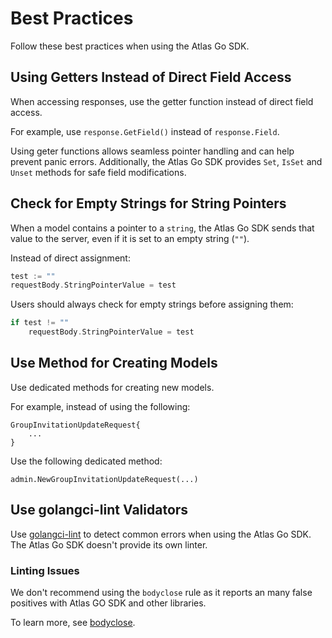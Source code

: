 # Best Practices

Follow these best practices when using the Atlas Go SDK.

## Using Getters Instead of Direct Field Access

When accessing responses, use the getter function instead of direct field access.

For example, use `response.GetField()` instead of `response.Field`.

Using geter functions allows seamless pointer handling and can help prevent panic errors.
Additionally, the Atlas Go SDK provides `Set`, `IsSet` and `Unset` methods for safe field modifications.

## Check for Empty Strings for String Pointers

When a model contains a pointer to a `string`, the Atlas Go SDK sends that value to the server,
even if it is set to an empty string (`""`).

Instead of direct assignment:
```go
test := ""
requestBody.StringPointerValue = test
```

Users should always check for empty strings before assigning them:
```go
if test != ""   
    requestBody.StringPointerValue = test
```


## Use Method for Creating Models

Use dedicated methods for creating new models.

For example, instead of using the following:

```
GroupInvitationUpdateRequest{
    ...
}
```

Use the following dedicated method:
```
admin.NewGroupInvitationUpdateRequest(...)
```

## Use golangci-lint Validators

Use [golangci-lint](https://golangci-lint.run/) to detect common errors when using the Atlas Go SDK. 
The Atlas Go SDK doesn't provide its own linter.

### Linting Issues

We don't recommend using the `bodyclose` rule as it reports an many false positives with Atlas GO SDK and other libraries.

To learn more, see [bodyclose](https://github.com/timakin/bodyclose/issues/39).
